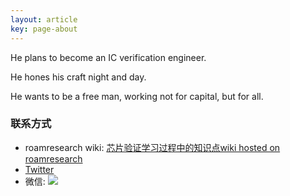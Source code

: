 ```yaml
---
layout: article
key: page-about
---
```


He plans to become an IC verification engineer. 

He hones his craft night and day.

He wants to be a free man, working not for capital, but for all.

### 联系方式
* roamresearch wiki: [芯片验证学习过程中的知识点wiki hosted on roamresearch](https://roamresearch.com/#/app/computationalmaterials/page/9wvQ7qU9j)
* [Twitter](https://twitter.com/Jeson50084885)
* 微信:
![](https://image-icons.oss-cn-beijing.aliyuncs.com/img/mmqrcode1626076198560.png)
